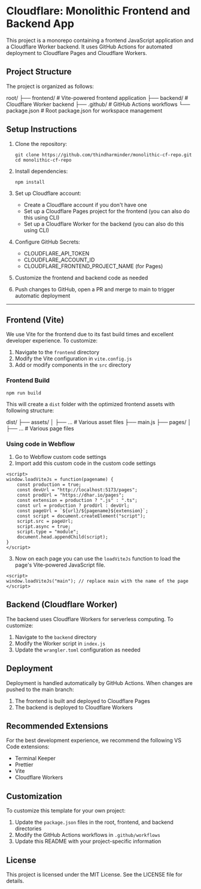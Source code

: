 # Cloudflare: Monolithic Frontend and Backend App

This project is a monorepo containing a frontend JavaScript application and a Cloudflare Worker backend. It uses GitHub Actions for automated deployment to Cloudflare Pages and Cloudflare Workers.

## Project Structure

The project is organized as follows:

root/
├── frontend/ # Vite-powered frontend application
├── backend/ # Cloudflare Worker backend
├── .github/ # GitHub Actions workflows
└── package.json # Root package.json for workspace management

## Setup Instructions

1. Clone the repository:

   ```
   git clone https://github.com/thindharminder/monolithic-cf-repo.git
   cd monolithic-cf-repo
   ```

2. Install dependencies:

   ```
   npm install
   ```

3. Set up Cloudflare account:

   - Create a Cloudflare account if you don't have one
   - Set up a Cloudflare Pages project for the frontend (you can also do this using CLI)
   - Set up a Cloudflare Worker for the backend (you can also do this using CLI)

4. Configure GitHub Secrets:

   - CLOUDFLARE_API_TOKEN
   - CLOUDFLARE_ACCOUNT_ID
   - CLOUDFLARE_FRONTEND_PROJECT_NAME (for Pages)

5. Customize the frontend and backend code as needed

6. Push changes to GitHub, open a PR and merge to main to trigger automatic deployment

---

## Frontend (Vite)

We use Vite for the frontend due to its fast build times and excellent developer experience. To customize:

1. Navigate to the `frontend` directory
2. Modify the Vite configuration in `vite.config.js`
3. Add or modify components in the `src` directory

### Frontend Build

```
npm run build
```

This will create a `dist` folder with the optimized frontend assets with following structure:

dist/
├── assets/
│ ├── ... # Various asset files
├── main.js
├── pages/
│ ├── ... # Various page files

### Using code in Webflow

1. Go to Webflow custom code settings
2. Import add this custom code in the custom code settings

```
<script>
window.loadViteJs = function(pagename) {
    const production = true;
    const devUrl = "http://localhost:5173/pages";
    const prodUrl = "https://dhar.io/pages";
    const extension = production ? ".js" : ".ts";
    const url = production ? prodUrl : devUrl;
    const pageUrl = `${url}/${pagename}${extension}`;
    const script = document.createElement("script");
    script.src = pageUrl;
    script.async = true;
    script.type = "module";
    document.head.appendChild(script);
}
</script>
```

3. Now on each page you can use the `loadViteJs` function to load the page's Vite-powered JavaScript file.

```
<script>
window.loadViteJs("main"); // replace main with the name of the page
</script>
```

## Backend (Cloudflare Worker)

The backend uses Cloudflare Workers for serverless computing. To customize:

1. Navigate to the `backend` directory
2. Modify the Worker script in `index.js`
3. Update the `wrangler.toml` configuration as needed

## Deployment

Deployment is handled automatically by GitHub Actions. When changes are pushed to the main branch:

1. The frontend is built and deployed to Cloudflare Pages
2. The backend is deployed to Cloudflare Workers

## Recommended Extensions

For the best development experience, we recommend the following VS Code extensions:

- Terminal Keeper
- Prettier
- Vite
- Cloudflare Workers

## Customization

To customize this template for your own project:

1. Update the `package.json` files in the root, frontend, and backend directories
2. Modify the GitHub Actions workflows in `.github/workflows`
3. Update this README with your project-specific information

## License

This project is licensed under the MIT License. See the LICENSE file for details.
